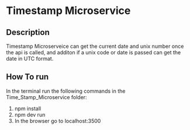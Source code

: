 # Timestamp Microservice


## Description 

Timestamp Microserveice can get the current date and unix number once the api is called, and additon if a unix code or date is passed can get the date in UTC format.

## How To run

In the terminal run the following commands in the Time_Stamp_Microservice folder:

1. npm install
2. npm dev run 
3. In the browser go to localhost:3500







